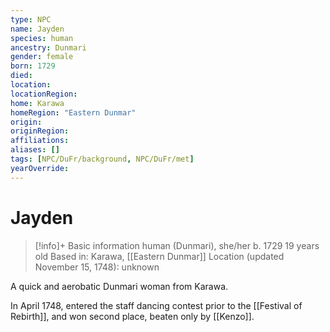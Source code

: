 ```yaml
---
type: NPC
name: Jayden
species: human
ancestry: Dunmari
gender: female
born: 1729
died: 
location: 
locationRegion:
home: Karawa
homeRegion: "Eastern Dunmar"
origin:
originRegion:
affiliations: 
aliases: []
tags: [NPC/DuFr/background, NPC/DuFr/met]
yearOverride: 
---
```

# Jayden
>[!info]+ Basic information
>human (Dunmari), she/her
>b. 1729
>19 years old
>Based in: Karawa, [[Eastern Dunmar]]
>Location (updated November 15, 1748): unknown

A quick and aerobatic Dunmari woman from Karawa. 

In April 1748, entered the staff dancing contest prior to the [[Festival of Rebirth]], and won second place, beaten only by [[Kenzo]]. 